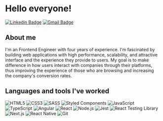 # Hello everyone!

[![Linkedin Badge](https://img.shields.io/badge/-Gustavo_Granato-0A66C2?style=flat-square&logo=Linkedin&logoColor=white&link=https://www.linkedin.com/in/gustavo-granato/)](https://www.linkedin.com/in/gustavo-granato/) 
[![Gmail Badge](https://img.shields.io/badge/-gustavo.granato@hotmail.com-EA4335?style=flat-square&logo=Gmail&logoColor=white&link=mailto:gustavo.granato@hotmail.com)](mailto:gustavo.granato@hotmail.com)

## About me

I'm an Frontend Engineer with four years of experience. I'm fascinated by building web applications with high performance, scalability, and attractive interface and the experience they provide to users. My goal is to make difference in how users interact with companies through their platforms, thus improving the experience of those who are browsing and increasing the company's conversion rates.


## Languages and tools I've worked

![HTML5](https://img.shields.io/badge/-HTML5-E34F26?style=flat-square&logo=html5&logoColor=white)
![CSS3](https://img.shields.io/badge/-CSS3-549FDE?style=flat-square&logo=css3&logoColor=white)
![SASS](https://img.shields.io/badge/-SASS-C76494?style=flat-square&logo=sass&logoColor=white)
![Styled Components](https://img.shields.io/badge/-Styled_Components-db7092?style=flat-square&logo=styled-components&logoColor=white)
![JavaScript](https://img.shields.io/badge/-JavaScript-F7B93E?style=flat-square&logo=javascript&logoColor=fff)
![TypeScript](https://img.shields.io/badge/-TypeScript-3178C6?style=flat-square&logo=typescript&logoColor=fff)
![Angular](https://img.shields.io/badge/-Angular-BD002E?style=flat-square&logo=angular&logoColor=white)
![React](https://img.shields.io/badge/-ReactJS-45b8d8?style=flat-square&logo=react&logoColor=white)
![Node.js](https://img.shields.io/badge/-Node.js-8BC500?style=flat-square&logo=node.js&logoColor=white)
![Jest](https://img.shields.io/badge/-Jest-BF3B14?style=flat-square&logo=jest&logoColor=white)
![React Testing Library](https://img.shields.io/badge/-React_Testing_Library-E93837?style=flat-square&logo=testing-library&logoColor=white)
![Next.js](https://img.shields.io/badge/-Next.js-0D1117?style=flat-square&logo=next.js&logoColor=white)
![React Native](https://img.shields.io/badge/-React%20Native-45b8d8?style=flat-square&logo=react&logoColor=white)
![Git](https://img.shields.io/badge/-Git-F05032?style=flat-square&logo=git&logoColor=white)
